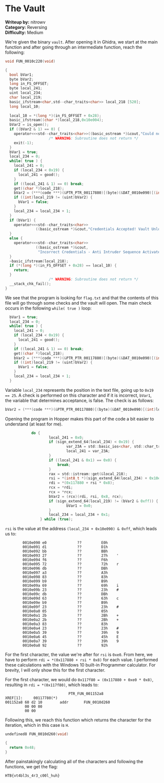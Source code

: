 # The Vault

**Writeup by:** nitrowv   
**Category:** Reversing   
**Difficulty:** Medium    


We're given the binary `vault`. After opening it in Ghidra, we start at the main function and after going through an intermediate function, reach the following:
```C
void FUN_0010c220(void)

{
  bool bVar1;
  byte bVar2;
  long in_FS_OFFSET;
  byte local_241;
  uint local_234;
  char local_219;
  basic_ifstream<char,std--char_traits<char>> local_218 [520];
  long local_10;
  
  local_10 = *(long *)(in_FS_OFFSET + 0x28);
  basic_ifstream((char *)local_218,0x10e004);
  bVar2 = is_open();
  if ((bVar2 & 1) == 0) {
    operator<<<std--char_traits<char>>((basic_ostream *)&cout,"Could not find credentials\n");
                    /* WARNING: Subroutine does not return */
    exit(-1);
  }
  bVar1 = true;
  local_234 = 0;
  while( true ) {
    local_241 = 0;
    if (local_234 < 0x19) {
      local_241 = good();
    }
    if ((local_241 & 1) == 0) break;
    get((char *)local_218);
    bVar2 = (***(code ***)(&PTR_PTR_00117880)[(byte)(&DAT_0010e090)[(int)local_234]])();
    if ((int)local_219 != (uint)bVar2) {
      bVar1 = false;
    }
    local_234 = local_234 + 1;
  }
  if (bVar1) {
    operator<<<std--char_traits<char>>
              ((basic_ostream *)&cout,"Credentials Accepted! Vault Unlocking...\n");
  }
  else {
    operator<<<std--char_traits<char>>
              ((basic_ostream *)&cout,
               "Incorrect Credentials - Anti Intruder Sequence Activated...\n");
  }
  ~basic_ifstream(local_218);
  if (*(long *)(in_FS_OFFSET + 0x28) == local_10) {
    return;
  }
                    /* WARNING: Subroutine does not return */
  __stack_chk_fail();
}
```

We see that the program is looking for `flag.txt` and that the contents of this file will go through some checks and the vault will open. The main check occurs in the following `while( true )` loop:
```C
  bVar1 = true;
  local_234 = 0;
  while( true ) {
    local_241 = 0;
    if (local_234 < 0x19) {
      local_241 = good();
    }
    if ((local_241 & 1) == 0) break;
    get((char *)local_218);
    bVar2 = (***(code ***)(&PTR_PTR_00117880)[(byte)(&DAT_0010e090)[(int)local_234]])();
    if ((int)local_219 != (uint)bVar2) {
      bVar1 = false;
    }
    local_234 = local_234 + 1;
  }
```
Variable `local_234` represents the position in the text file, going up to `0x19 == 25`. A check is performed on this character and if it is incorrect, `bVar1`, the variable that determines acceptance, is false. The check is as follows:
```C
bVar2 = (***(code ***)(&PTR_PTR_00117880)[(byte)(&DAT_0010e090)[(int)local_234]])();
```

Opening the program in Hopper makes this part of the code a bit easier to understand (at least for me).
```C
            do {
                    local_241 = 0x0;
                    if (sign_extend_64(local_234) < 0x19) {
                            var_23A = std::basic_ios<char, std::char_traits<char> >::good();
                            local_241 = var_23A;
                    }
                    if ((local_241 & 0x1) == 0x0) {
                        break;
                    }
                    rax = std::istream::get(&local_218);
                    rsi = *(int8_t *)(sign_extend_64(local_234) + 0x10e090) & 0xff;
                    rdi = *(0x117880 + rsi * 0x8);
                    rcx = *rdi;
                    rcx = *rcx;
                    bVar2 = (rcx)(rdi, rsi, 0x8, rcx);
                    if (sign_extend_64(local_219) != (bVar2 & 0xff)) {
                            bVar1 = 0x0;
                    }
                    local_234 = local_234 + 0x1;
                } while (true);
```

`rsi` is the value at the address  `(local_234 + 0x10e090) & 0xff`, which leads us to:

```
        0010e090 e0              ??         E0h
        0010e091 d1              ??         D1h
        0010e092 bb              ??         BBh
        0010e093 27              ??         27h    '
        0010e094 f6              ??         F6h
        0010e095 72              ??         72h    r
        0010e096 db              ??         DBh
        0010e097 a3              ??         A3h
        0010e098 83              ??         83h
        0010e099 b9              ??         B9h
        0010e09a 69              ??         69h    i
        0010e09b 23              ??         23h    #
        0010e09c db              ??         DBh
        0010e09d 63              ??         63h    c
        0010e09e b9              ??         B9h
        0010e09f 23              ??         23h    #
        0010e0a0 05              ??         05h
        0010e0a1 2b              ??         2Bh    +
        0010e0a2 2b              ??         2Bh    +
        0010e0a3 83              ??         83h
        0010e0a4 23              ??         23h    #
        0010e0a5 39              ??         39h    9
        0010e0a6 45              ??         45h    E
        0010e0a7 39              ??         39h    9
        0010e0a8 92              ??         92h
```
For the first character, the value we're after for `rsi` is `0xe0`. From here, we have to perform `rdi = *(0x117880 + rsi * 0x8)` for each value. I performed these calculations with the Windows 10 built-in Programmer calculator. For brevity, I will only show this for the first character.


For the first character, we would do `0x117f80 = (0x117880 + 0xe0 * 0x8)`, resulting in `rdi = *(0x117f80)`, which leads to:
```
                             PTR_FUN_001152a8                                XREF[1]:     00117780(*)  
001152a8 60 d2 10        addr       FUN_0010d260
         00 00 00 
         00 00
```

Following this, we reach this function which returns the character for the iteration, which in this case is `H`.
```C
undefined8 FUN_0010d260(void)

{
  return 0x48;
}
```

After painstakingly calculating all of the characters and following the functions, we get the flag:

 `HTB{vt4bl3s_4r3_c00l_huh}`
